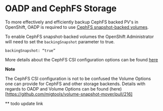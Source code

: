 # OADP and CephFS Storage

To more effectively and efficiently backup CephFS backed PV's in OpenShift, 
OADP is required to use [CephFS snapshot-backed volumes](https://github.com/ceph/ceph-csi/blob/devel/docs/cephfs-snapshot-backed-volumes.md).

To enable CephFS snapshot-backed volumes the OpenShift Administrator will need
to set the `backingSnapshot` parameter to true. 

```
backingSnapshot: “true”
```

More details about the CephFS CSI configuration options can be found [here](https://github.com/ceph/ceph-csi/blob/devel/docs/deploy-cephfs.md)

**Note**

The CephFS CSI configuration is not to be confused the Volume Options one can
provide for CephFS and other storage backends.  Details with regards to OADP and 
Volume Options can be found (here)[https://github.com/migtools/volume-snapshot-mover/pull/216]

** todo update link

